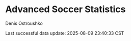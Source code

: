 # Advanced Soccer Statistics
Denis Ostroushko

<!-- gfm -->

Last successful data update: 2025-08-09 23:40:33 CST
